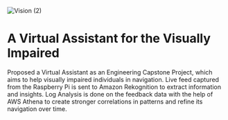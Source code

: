 ![Vision (2)](https://user-images.githubusercontent.com/48095548/171029278-d56ee4b9-70ad-41f1-9208-7e8ed5e9813a.png)

# A Virtual Assistant for the Visually Impaired
Proposed a Virtual Assistant as an Engineering Capstone Project, which aims to help visually impaired individuals in navigation.
Live feed captured from the Raspberry Pi is sent to Amazon Rekognition to extract information and insights.
Log Analysis is done on the feedback data with the help of AWS Athena to create stronger correlations in patterns and refine its navigation over time.

